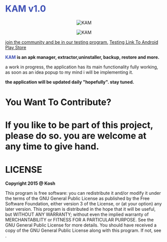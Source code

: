 <h1 style="color:#3F51B5;">KAM v1.0</h1>
<p align="center">
  <img src="https://github.com/k0shk0sh/KAM/blob/master/app/src/main/res/mipmap-xxxhdpi/ic_launcher.png" alt="KAM" />
</p>
<p align="center">
  <img src="https://github.com/k0shk0sh/KAM/blob/master/art/1024x500.png" alt="KAM" />
</p>

<p>
<a href="https://plus.google.com/communities/103843793170863977653">join the community and be in our testing program.</a>
<a href="https://play.google.com/apps/testing/com.fast.access.kam">Testing Link To Android Play Store</a>
</p>
<b><span style="color:#3F51B5;">KAM</span> is an apk manager, extractor,uninstaller, backup, restore and more.</b>
<p>a work in progress, the application has its main functionality fully working, as soon as an idea popup to my mind i will be implementing it.</p>
<p><b>the application will be updated daily "hopefully". stay tuned.</b></p>
<h1>You Want To Contribute?<h1>
<p>If you like to be part of this project, please do so. you are welcome at any time to give hand.</p>
<h1>LICENSE</h1>
<p>
<b>Copyright 2015 @ Kosh</b>
<p>This program is free software: you can redistribute it and/or modify
it under the terms of the GNU General Public License as published by
the Free Software Foundation, either version 3 of the License, or
(at your option) any later version.
This program is distributed in the hope that it will be useful,
but WITHOUT ANY WARRANTY; without even the implied warranty of
MERCHANTABILITY or FITNESS FOR A PARTICULAR PURPOSE.  See the
GNU General Public License for more details.
You should have received a copy of the GNU General Public License
along with this program.  If not, see <http://www.gnu.org/licenses/>.</p>
</p>